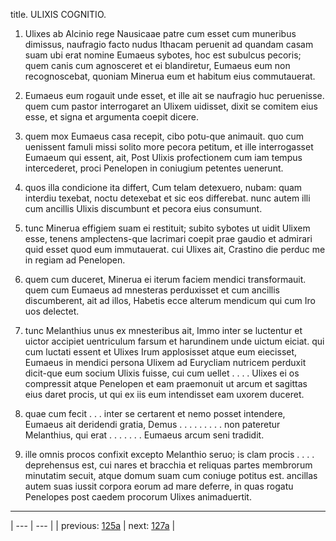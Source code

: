 title. ULIXIS COGNITIO.



1. Ulixes ab Alcinio rege Nausicaae patre cum esset cum muneribus dimissus, naufragio facto nudus Ithacam peruenit ad quandam casam suam ubi erat nomine Eumaeus sybotes, hoc est subulcus pecoris; quem canis cum agnosceret et ei blandiretur, Eumaeus eum non recognoscebat, quoniam Minerua eum et habitum eius commutauerat.



2. Eumaeus eum rogauit unde esset, et ille ait se naufragio huc peruenisse. quem cum pastor interrogaret an Ulixem uidisset, dixit se comitem eius esse, et signa et argumenta coepit dicere.



3. quem mox Eumaeus casa recepit, cibo potu-que animauit. quo cum uenissent famuli missi solito more pecora petitum, et ille interrogasset Eumaeum qui essent, ait, Post Ulixis profectionem cum iam tempus intercederet, proci Penelopen in coniugium petentes uenerunt.



4. quos illa condicione ita differt, Cum telam detexuero, nubam: quam interdiu texebat, noctu detexebat et sic eos differebat. nunc autem illi cum ancillis Ulixis discumbunt et pecora eius consumunt.



5. tunc Minerua effigiem suam ei restituit; subito sybotes ut uidit Ulixem esse, tenens amplectens-que lacrimari coepit prae gaudio et admirari quid esset quod eum immutauerat. cui Ulixes ait, Crastino die perduc me in regiam ad Penelopen.



6. quem cum duceret, Minerua ei iterum faciem mendici transformauit. quem cum Eumaeus ad mnesteras perduxisset et cum ancillis discumberent, ait ad illos, Habetis ecce alterum mendicum qui cum Iro uos delectet.



7. tunc Melanthius unus ex mnesteribus ait, Immo inter se luctentur et uictor accipiet uentriculum farsum et harundinem unde uictum eiciat. qui cum luctati essent et Ulixes Irum applosisset atque eum eiecisset, Eumaeus in mendici persona Ulixem ad Eurycliam nutricem perduxit dicit-que eum socium Ulixis fuisse, cui cum uellet . . . . Ulixes ei os compressit atque Penelopen et eam praemonuit ut arcum et sagittas eius daret procis, ut qui ex iis eum intendisset eam uxorem duceret.



8. quae cum fecit . . . inter se certarent et nemo posset intendere, Eumaeus ait deridendi gratia, Demus . . . . . . . . . non pateretur Melanthius, qui erat . . . . . . . Eumaeus arcum seni tradidit.



9. ille omnis procos confixit excepto Melanthio seruo; is clam procis . . . . deprehensus est, cui nares et bracchia et reliquas partes membrorum minutatim secuit, atque domum suam cum coniuge potitus est. ancillas autem suas iussit corpora eorum ad mare deferre, in quas rogatu Penelopes post caedem procorum Ulixes animaduertit.



---

| --- | --- |
| previous: [125a](../125a/) | next: [127a](../127a/) |